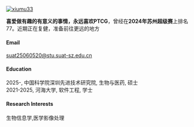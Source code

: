 [![xiumu33](https://img.shields.io/badge/xiumu33-github-blue?logo=github)](https://github.com/xiumu33)

<strong>喜爱做有趣的有意义的事情，永远喜欢PTCG</strong>，曾经在<strong>2024年苏州超级赛</strong>上排名77。近期正在复健，准备前往更远的地方

#### Email
suat25060520@stu.suat-sz.edu.cn

#### Education

2025-, 中国科学院深圳先进技术研究院, 生物与医药, 硕士\
2021-2025, 河海大学, 软件工程, 学士

#### Research Interests
生物信息学,医学影像处理

